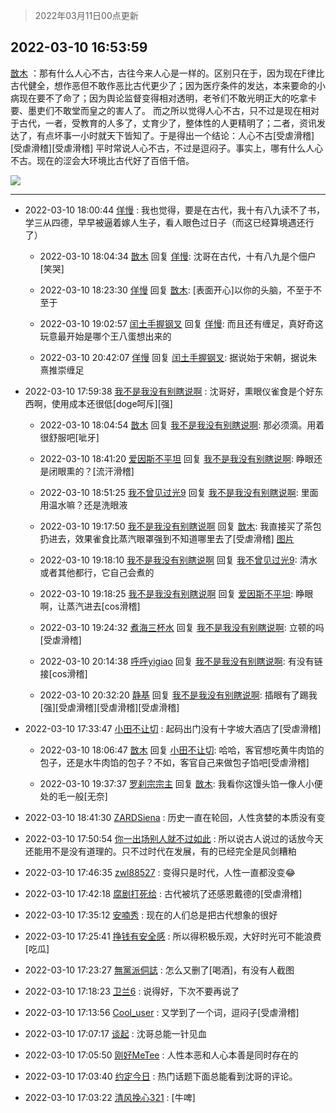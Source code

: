 > 2022年03月11日00点更新
<link rel="stylesheet" href="https://cdn.jsdelivr.net/gh/taotie6/sampleJSON@main/css/photo_show.css">
<meta name="referrer" content="no-referrer" />


 ## 2022-03-10 16:53:59 

 [㪚木](https://www.coolapk.com/feed/34150199?shareKey=NDFiMjBjODM1NGVjNjIyOWJlNzk~) ：那有什么人心不古，古往今来人心是一样的。区别只在于，因为现在F律比古代健全，想作恶但不敢作恶比古代更少了；因为医疗条件的发达，本来要命的小病现在要不了命了；因为舆论监督变得相对透明，老爷们不敢光明正大的吃拿卡要、墨吏们不敢堂而皇之的害人了。
而之所以觉得人心不古<!--break-->，只不过是现在相对于古代，一者，受教育的人多了，丈育少了，整体性的人更精明了；二者，资讯发达了，有点坏事一小时就天下皆知了。于是得出一个结论：人心不古[受虐滑稽][受虐滑稽][受虐滑稽]
平时常说人心不古，不过是逗闷子。事实上，哪有什么人心不古。现在的涩会大环境比古代好了百倍千倍。 

<div class="album">
<img class="img-item" src="http://image.coolapk.com/feed/2019/0321/15/1081091_1553154137_5046@450x250.gif" />
</div>

 ------- 

- 2022-03-10 18:00:44 [佯慢](uid=888105) : 我也觉得，要是在古代，我十有八九读不了书，学三从四德，早早被逼着嫁人生子，看人眼色过日子（而这已经算境遇还行了） 

    - 2022-03-10 18:04:34 [㪚木](uid=1081091) 回复 [佯慢](uid=888105): 沈哥在古代，十有八九是个佃户[笑哭] 

    - 2022-03-10 18:23:30 [佯慢](uid=888105) 回复 [㪚木](uid=1081091): [表面开心]以你的头脑，不至于不至于 

    - 2022-03-10 19:02:57 [闰土手握钢叉](uid=3177928) 回复 [佯慢](uid=888105): 而且还有缠足，真好奇这玩意最开始是哪个王八蛋想出来的 

    - 2022-03-10 20:42:07 [佯慢](uid=888105) 回复 [闰土手握钢叉](uid=3177928): 据说始于宋朝，据说朱熹推崇缠足 

- 2022-03-10 17:59:38 [我不是我没有别瞎说啊](uid=2231912) : 沈哥好，熏眼仪雀食是个好东西啊，使用成本还很低[doge呵斥][强] 

    - 2022-03-10 18:04:54 [㪚木](uid=1081091) 回复 [我不是我没有别瞎说啊](uid=2231912): 那必须滴。用着很舒服吧[呲牙] 

    - 2022-03-10 18:41:20 [爱因斯不平坦](uid=834251) 回复 [我不是我没有别瞎说啊](uid=2231912): 睁眼还是闭眼熏的？[流汗滑稽] 

    - 2022-03-10 18:51:25 [我不曾见过光9](uid=1784401) 回复 [我不是我没有别瞎说啊](uid=2231912): 里面用温水嘛？还是洗眼液 

    - 2022-03-10 19:17:50 [我不是我没有别瞎说啊](uid=2231912) 回复 [㪚木](uid=1081091): 我直接买了茶包扔进去，效果雀食比蒸汽眼罩强到不知道哪里去了[受虐滑稽] [图片](http://image.coolapk.com/feed/2022/0310/19/2231912_29e6cc12_1069_8268_994@3505x2366.jpeg)

    - 2022-03-10 19:18:10 [我不是我没有别瞎说啊](uid=2231912) 回复 [我不曾见过光9](uid=1784401): 清水或者其他都行，它自己会煮的 

    - 2022-03-10 19:18:25 [我不是我没有别瞎说啊](uid=2231912) 回复 [爱因斯不平坦](uid=834251): 睁眼啊，让蒸汽进去[cos滑稽] 

    - 2022-03-10 19:24:32 [煮海三杯水](uid=695018) 回复 [我不是我没有别瞎说啊](uid=2231912): 立顿的吗[受虐滑稽] 

    - 2022-03-10 20:14:38 [呼呼yigiao](uid=3884903) 回复 [我不是我没有别瞎说啊](uid=2231912): 有没有链接[cos滑稽] 

    - 2022-03-10 20:32:20 [静基](uid=1353091) 回复 [我不是我没有别瞎说啊](uid=2231912): 插眼有了踢我[强][受虐滑稽][受虐滑稽][受虐滑稽] 

- 2022-03-10 17:33:47 [小田不让切](uid=2501051) : 起码出门没有十字坡大酒店了[受虐滑稽] 

    - 2022-03-10 18:06:47 [㪚木](uid=1081091) 回复 [小田不让切](uid=2501051): 哈哈，客官想吃黄牛肉馅的包子，还是水牛肉馅的包子？不如，客官自己来做包子馅吧[受虐滑稽] 

    - 2022-03-10 19:37:37 [罗刹宗宗主](uid=1080167) 回复 [㪚木](uid=1081091): 我看你这馒头馅一像人小便处的毛一般[无奈] 

- 2022-03-10 18:41:30 [ZARDSiena](uid=2464937) : 历史一直在轮回，人性贪婪的本质没有变 

- 2022-03-10 17:50:54 [你一出场别人就不过如此](uid=2538561) : 所以说古人说过的话放今天还能用不是没有道理的。只不过时代在发展，有的已经完全是风剑糟粕 

- 2022-03-10 17:46:35 [zwl88527](uid=452402) : 变得只是时代，人性一直都没变😂 

- 2022-03-10 17:42:18 [腐剧打死给](uid=1391153) : 古代被坑了还感恩戴德的[受虐滑稽] 

- 2022-03-10 17:35:12 [安喃秀](uid=2237599) : 现在的人们总是把古代想象的很好 

- 2022-03-10 17:25:41 [挣钱有安全感](uid=1355663) : 所以得积极乐观，大好时光可不能浪费[吃瓜] 

- 2022-03-10 17:23:27 [無黨派侗誌](uid=963651) : 怎么又删了[喝酒]，有没有人截图 

- 2022-03-10 17:18:23 [卫兰6](uid=1286107) : 说得好，下次不要再说了 

- 2022-03-10 17:13:56 [Cool_user](uid=3479505) : 又学到了一个词，逗闷子[受虐滑稽] 

- 2022-03-10 17:07:17 [谈起](uid=2936994) : 沈哥总能一针见血 

- 2022-03-10 17:05:50 [刚好MeTee](uid=860189) : 人性本恶和人心本善是同时存在的 

- 2022-03-10 17:03:40 [约定今日](uid=1693406) : 热门话题下面总能看到沈哥的评论。 

- 2022-03-10 17:03:22 [清风挽心321](uid=3583283) : [牛啤] 

